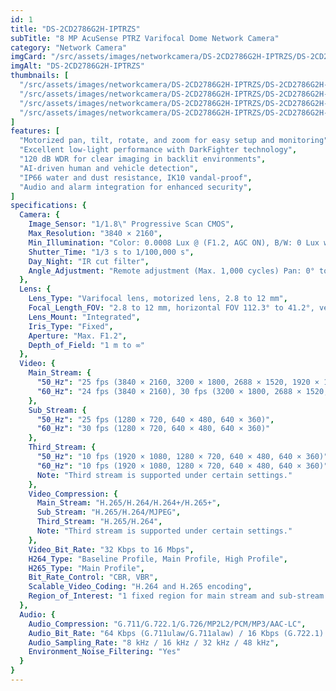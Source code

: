 ```yaml
---
id: 1
title: "DS-2CD2786G2H-IPTRZS"
subTitle: "8 MP AcuSense PTRZ Varifocal Dome Network Camera"
category: "Network Camera"
imgCard: "/src/assets/images/networkcamera/DS-2CD2786G2H-IPTRZS/DS-2CD2786G2H-IPTRZS-1.png"
imgAlt: "DS-2CD2786G2H-IPTRZS"
thumbnails: [
  "/src/assets/images/networkcamera/DS-2CD2786G2H-IPTRZS/DS-2CD2786G2H-IPTRZS-1.png",
  "/src/assets/images/networkcamera/DS-2CD2786G2H-IPTRZS/DS-2CD2786G2H-IPTRZS-2.png",
  "/src/assets/images/networkcamera/DS-2CD2786G2H-IPTRZS/DS-2CD2786G2H-IPTRZS-3.png",
  "/src/assets/images/networkcamera/DS-2CD2786G2H-IPTRZS/DS-2CD2786G2H-IPTRZS-4.png",
]
features: [
  "Motorized pan, tilt, rotate, and zoom for easy setup and monitoring",
  "Excellent low-light performance with DarkFighter technology",
  "120 dB WDR for clear imaging in backlit environments",
  "AI-driven human and vehicle detection",
  "IP66 water and dust resistance, IK10 vandal-proof",
  "Audio and alarm integration for enhanced security",
]
specifications: {
  Camera: {
    Image_Sensor: "1/1.8\" Progressive Scan CMOS",
    Max_Resolution: "3840 × 2160",
    Min_Illumination: "Color: 0.0008 Lux @ (F1.2, AGC ON), B/W: 0 Lux with IR",
    Shutter_Time: "1/3 s to 1/100,000 s",
    Day_Night: "IR cut filter",
    Angle_Adjustment: "Remote adjustment (Max. 1,000 cycles) Pan: 0° to 350°, Tilt: 0° to 85°, Rotate: 0° to 350°"
  },
  Lens: {
    Lens_Type: "Varifocal lens, motorized lens, 2.8 to 12 mm",
    Focal_Length_FOV: "2.8 to 12 mm, horizontal FOV 112.3° to 41.2°, vertical FOV 58.1° to 23.1°, diagonal FOV 137.4° to 47.3°",
    Lens_Mount: "Integrated",
    Iris_Type: "Fixed",
    Aperture: "Max. F1.2",
    Depth_of_Field: "1 m to ∞"
  },
  Video: {
    Main_Stream: {
      "50_Hz": "25 fps (3840 × 2160, 3200 × 1800, 2688 × 1520, 1920 × 1080, 1280 × 720)",
      "60_Hz": "24 fps (3840 × 2160), 30 fps (3200 × 1800, 2688 × 1520, 1920 × 1080, 1280 × 720)"
    },
    Sub_Stream: {
      "50_Hz": "25 fps (1280 × 720, 640 × 480, 640 × 360)",
      "60_Hz": "30 fps (1280 × 720, 640 × 480, 640 × 360)"
    },
    Third_Stream: {
      "50_Hz": "10 fps (1920 × 1080, 1280 × 720, 640 × 480, 640 × 360)",
      "60_Hz": "10 fps (1920 × 1080, 1280 × 720, 640 × 480, 640 × 360)",
      Note: "Third stream is supported under certain settings."
    },
    Video_Compression: {
      Main_Stream: "H.265/H.264/H.264+/H.265+",
      Sub_Stream: "H.265/H.264/MJPEG",
      Third_Stream: "H.265/H.264",
      Note: "Third stream is supported under certain settings."
    },
    Video_Bit_Rate: "32 Kbps to 16 Mbps",
    H264_Type: "Baseline Profile, Main Profile, High Profile",
    H265_Type: "Main Profile",
    Bit_Rate_Control: "CBR, VBR",
    Scalable_Video_Coding: "H.264 and H.265 encoding",
    Region_of_Interest: "1 fixed region for main stream and sub-stream include remaining"
  },
  Audio: {
    Audio_Compression: "G.711/G.722.1/G.726/MP2L2/PCM/MP3/AAC-LC",
    Audio_Bit_Rate: "64 Kbps (G.711ulaw/G.711alaw) / 16 Kbps (G.722.1) / 16 Kbps (G.726) / 32 to 192 Kbps (MP2L2) / 8 to 320 Kbps (MP3) / 16 to 64 Kbps (AAC-LC)",
    Audio_Sampling_Rate: "8 kHz / 16 kHz / 32 kHz / 48 kHz",
    Environment_Noise_Filtering: "Yes"
  }
}
---
```


